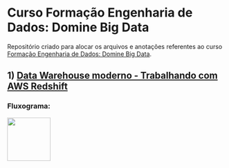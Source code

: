 # Curso Formação Engenharia de Dados: Domine Big Data

Repositório criado para alocar os arquivos e anotações referentes ao curso [Formação Engenharia de Dados: Domine Big Data](https://www.udemy.com/course/engenheiro-de-dados/). <br>

## 1) [Data Warehouse moderno - Trabalhando com AWS Redshift](https://github.com/micvet/curso-eng-dados-fa/tree/main/dw-redshift)

### Fluxograma:
<div align='left'>
   <img src='https://github.com/micvet/curso-eng-dados-fa/assets/86981990/e45ce340-6241-4cea-a991-87b12e28253d' height='100'/>
<div/>
